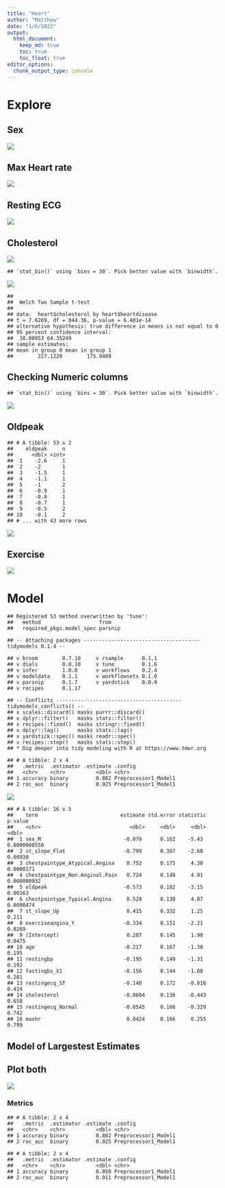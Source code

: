 ```yaml
---
title: "Heart"
author: "Matthew"
date: "1/6/2022"
output: 
  html_document:
    keep_md: true
    toc: true
    toc_float: true
editor_options:
  chunk_output_type: console
---
```




# Explore

## Sex
![](heart_files/figure-html/unnamed-chunk-1-1.png)<!-- -->

## Max Heart rate
![](heart_files/figure-html/unnamed-chunk-2-1.png)<!-- -->

## Resting ECG
![](heart_files/figure-html/unnamed-chunk-3-1.png)<!-- -->

## Cholesterol 
![](heart_files/figure-html/unnamed-chunk-4-1.png)<!-- -->

```
## `stat_bin()` using `bins = 30`. Pick better value with `binwidth`.
```

![](heart_files/figure-html/unnamed-chunk-4-2.png)<!-- -->

```
## 
## 	Welch Two Sample t-test
## 
## data:  heart$cholesterol by heart$heartdisease
## t = 7.6269, df = 844.36, p-value = 6.481e-14
## alternative hypothesis: true difference in means is not equal to 0
## 95 percent confidence interval:
##  38.00953 64.35249
## sample estimates:
## mean in group 0 mean in group 1 
##        227.1220        175.9409
```

## Checking Numeric columns

```
## `stat_bin()` using `bins = 30`. Pick better value with `binwidth`.
```

![](heart_files/figure-html/unnamed-chunk-5-1.png)<!-- -->

## Oldpeak

```
## # A tibble: 53 x 2
##    oldpeak     n
##      <dbl> <int>
##  1    -2.6     1
##  2    -2       1
##  3    -1.5     1
##  4    -1.1     1
##  5    -1       2
##  6    -0.9     1
##  7    -0.8     1
##  8    -0.7     1
##  9    -0.5     2
## 10    -0.1     2
## # ... with 43 more rows
```

![](heart_files/figure-html/unnamed-chunk-6-1.png)<!-- -->

## Exercise
![](heart_files/figure-html/unnamed-chunk-7-1.png)<!-- -->


# Model

```
## Registered S3 method overwritten by 'tune':
##   method                   from   
##   required_pkgs.model_spec parsnip
```

```
## -- Attaching packages -------------------------------------- tidymodels 0.1.4 --
```

```
## v broom        0.7.10     v rsample      0.1.1 
## v dials        0.0.10     v tune         0.1.6 
## v infer        1.0.0      v workflows    0.2.4 
## v modeldata    0.1.1      v workflowsets 0.1.0 
## v parsnip      0.1.7      v yardstick    0.0.9 
## v recipes      0.1.17
```

```
## -- Conflicts ----------------------------------------- tidymodels_conflicts() --
## x scales::discard() masks purrr::discard()
## x dplyr::filter()   masks stats::filter()
## x recipes::fixed()  masks stringr::fixed()
## x dplyr::lag()      masks stats::lag()
## x yardstick::spec() masks readr::spec()
## x recipes::step()   masks stats::step()
## * Dig deeper into tidy modeling with R at https://www.tmwr.org
```

```
## # A tibble: 2 x 4
##   .metric  .estimator .estimate .config             
##   <chr>    <chr>          <dbl> <chr>               
## 1 accuracy binary         0.882 Preprocessor1_Model1
## 2 roc_auc  binary         0.925 Preprocessor1_Model1
```

![](heart_files/figure-html/unnamed-chunk-8-1.png)<!-- -->

```
## # A tibble: 16 x 5
##    term                           estimate std.error statistic      p.value
##    <chr>                             <dbl>     <dbl>     <dbl>        <dbl>
##  1 sex_M                           -0.879      0.162    -5.43  0.0000000550
##  2 st_slope_Flat                   -0.799      0.307    -2.60  0.00930     
##  3 chestpaintype_Atypical.Angina    0.752      0.175     4.30  0.0000171   
##  4 chestpaintype_Non.Anginal.Pain   0.724      0.148     4.91  0.000000932 
##  5 oldpeak                         -0.573      0.182    -3.15  0.00163     
##  6 chestpaintype_Typical.Angina     0.528      0.130     4.07  0.0000474   
##  7 st_slope_Up                      0.415      0.332     1.25  0.211       
##  8 exerciseangina_Y                -0.334      0.151    -2.21  0.0269      
##  9 (Intercept)                      0.287      0.145     1.98  0.0475      
## 10 age                             -0.217      0.167    -1.30  0.195       
## 11 restingbp                       -0.195      0.149    -1.31  0.192       
## 12 fastingbs_X1                    -0.156      0.144    -1.08  0.281       
## 13 restingecg_ST                   -0.140      0.172    -0.816 0.414       
## 14 cholesterol                     -0.0604     0.136    -0.443 0.658       
## 15 restingecg_Normal               -0.0545     0.166    -0.329 0.742       
## 16 maxhr                            0.0424     0.166     0.255 0.799
```

## Model of Largestest Estimates


## Plot both
![](heart_files/figure-html/unnamed-chunk-10-1.png)<!-- -->

### Metrics

```
## # A tibble: 2 x 4
##   .metric  .estimator .estimate .config             
##   <chr>    <chr>          <dbl> <chr>               
## 1 accuracy binary         0.882 Preprocessor1_Model1
## 2 roc_auc  binary         0.925 Preprocessor1_Model1
```

```
## # A tibble: 2 x 4
##   .metric  .estimator .estimate .config             
##   <chr>    <chr>          <dbl> <chr>               
## 1 accuracy binary         0.850 Preprocessor1_Model1
## 2 roc_auc  binary         0.911 Preprocessor1_Model1
```



